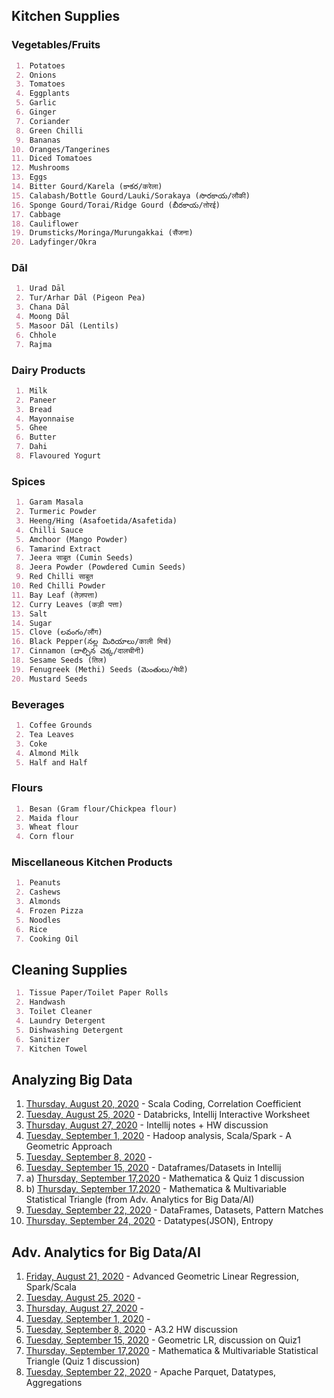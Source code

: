 ## Kitchen Supplies


 <!--- ### Markdown \n Markdown is a lightweight and easy-to-use syntax for styling your writing. It includes conventions for
 --->
### Vegetables/Fruits
```markdown
 1. Potatoes
 2. Onions
 3. Tomatoes
 4. Eggplants
 5. Garlic
 6. Ginger
 7. Coriander
 8. Green Chilli
 9. Bananas
10. Oranges/Tangerines
11. Diced Tomatoes
12. Mushrooms
13. Eggs
14. Bitter Gourd/Karela (కాకర/करेला)
15. Calabash/Bottle Gourd/Lauki/Sorakaya (సొరకాయ/लौकी)
16. Sponge Gourd/Torai/Ridge Gourd (బీరకాయ/तोरई)
17. Cabbage
18. Cauliflower
19. Drumsticks/Moringa/Murungakkai (सैंजना)
20. Ladyfinger/Okra
```
### Dāl
```markdown
 1. Urad Dāl
 2. Tur/Arhar Dāl (Pigeon Pea)
 3. Chana Dāl
 4. Moong Dāl 
 5. Masoor Dāl (Lentils)
 6. Chhole
 7. Rajma
```
### Dairy Products
```markdown
 1. Milk
 2. Paneer
 3. Bread
 4. Mayonnaise
 5. Ghee
 6. Butter
 7. Dahi
 8. Flavoured Yogurt
```
### Spices
```markdown
 1. Garam Masala
 2. Turmeric Powder
 3. Heeng/Hing (Asafoetida/Asafetida)
 4. Chilli Sauce
 5. Amchoor (Mango Powder)
 6. Tamarind Extract
 7. Jeera साबुत (Cumin Seeds)
 8. Jeera Powder (Powdered Cumin Seeds)
 9. Red Chilli साबुत
10. Red Chilli Powder
11. Bay Leaf (तेज़पत्ता)
12. Curry Leaves (कड़ी पत्ता)
13. Salt
14. Sugar
15. Clove (లవంగం/लौंग)
16. Black Pepper(నల్ల మిరియాలు/काली मिर्च)
17. Cinnamon (దాల్చిన చెక్క/दालचीनी)
18. Sesame Seeds (तिल)
19. Fenugreek (Methi) Seeds (మెంతులు/मेथी)
20. Mustard Seeds
```
### Beverages
```markdown
 1. Coffee Grounds
 2. Tea Leaves
 3. Coke
 4. Almond Milk
 5. Half and Half
```
### Flours
```markdown
 1. Besan (Gram flour/Chickpea flour)
 2. Maida flour
 3. Wheat flour
 4. Corn flour
```
### Miscellaneous Kitchen Products
```markdown
 1. Peanuts
 2. Cashews
 3. Almonds
 4. Frozen Pizza
 5. Noodles
 6. Rice
 7. Cooking Oil
```
## Cleaning Supplies
```markdown
 1. Tissue Paper/Toilet Paper Rolls
 2. Handwash
 3. Toilet Cleaner
 4. Laundry Detergent
 5. Dishwashing Detergent
 6. Sanitizer
 7. Kitchen Towel
```
## Analyzing Big Data
1.    [Thursday, August 20, 2020](https://asuonline.wistia.com/medias/97qy2bgj6n/) - Scala Coding, Correlation Coefficient
2.    [Tuesday, August 25, 2020](https://asuonline.wistia.com/medias/5rp0vw47n1) - Databricks, Intellij Interactive Worksheet
3.    [Thursday, August 27, 2020](https://asuonline.wistia.com/medias/qxpjdakg84) - Intellij notes + HW discussion
4.    [Tuesday, September 1, 2020](https://asuonline.wistia.com/medias/lkh16sak72) - Hadoop analysis, Scala/Spark - A Geometric Approach
5.    [Tuesday, September 8, 2020](https://asuonline.wistia.com/medias/ocvzndwo0f) - 
6.    [Tuesday, September 15, 2020](https://asuonline.wistia.com/medias/9jdbwt9fx1) - Dataframes/Datasets in Intellij
7. a) [Thursday, September 17,2020](https://asuonline.wistia.com/medias/9xrxeeej0p) - Mathematica & Quiz 1 discussion
7. b) [Thursday, September 17,2020](https://asuonline.wistia.com/medias/8sa5xo9kin) - Mathematica & Multivariable Statistical Triangle (from Adv. Analytics for Big Data/AI)
8.    [Tuesday, September 22, 2020](https://asuonline.wistia.com/medias/y87qp76r19) - DataFrames, Datasets, Pattern Matches
9.    [Thursday, September 24, 2020](https://asuonline.wistia.com/medias/jszkrhkrnl) - Datatypes(JSON), Entropy


## Adv. Analytics for Big Data/AI
1. [Friday, August 21, 2020](https://asuonline.wistia.com/medias/m59vicjcwi) - Advanced Geometric Linear Regression, Spark/Scala
2. [Tuesday, August 25, 2020](https://asuonline.wistia.com/medias/4dk75d06ng) - 
3. [Thursday, August 27, 2020](https://asuonline.wistia.com/medias/tznfb5yl09) - 
4. [Tuesday, September 1, 2020](https://asuonline.wistia.com/medias/lkh16sak72) - 
5. [Tuesday, September 8, 2020](https://asuonline.wistia.com/medias/v871gbt9sl) - A3.2 HW discussion
6. [Tuesday, September 15, 2020](https://asuonline.wistia.com/medias/242bjinick) - Geometric LR, discussion on Quiz1
7. [Thursday, September 17,2020](https://asuonline.wistia.com/medias/8sa5xo9kin) - Mathematica & Multivariable Statistical Triangle (Quiz 1 discussion)
8. [Tuesday, September 22, 2020](https://asuonline.wistia.com/medias/echvyfvjru) - Apache Parquet, Datatypes, Aggregations
